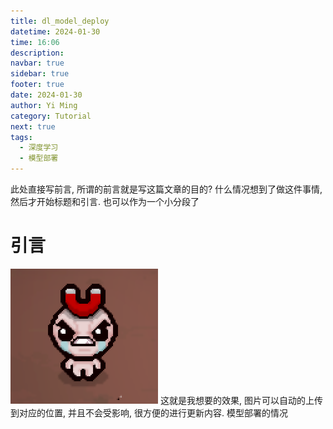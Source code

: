 ```yaml
---
title: dl_model_deploy
datetime: 2024-01-30
time: 16:06
description: 
navbar: true
sidebar: true
footer: true
date: 2024-01-30
author: Yi Ming
category: Tutorial
next: true
tags:
  - 深度学习
  - 模型部署
---
```


此处直接写前言, 所谓的前言就是写这篇文章的目的?
什么情况想到了做这件事情, 然后才开始标题和引言. 也可以作为一个小分段了
# 引言

![](pic/iShot_2024-01-26_13.41.29.png)
这就是我想要的效果, 图片可以自动的上传到对应的位置, 并且不会受影响, 很方便的进行更新内容.
模型部署的情况

